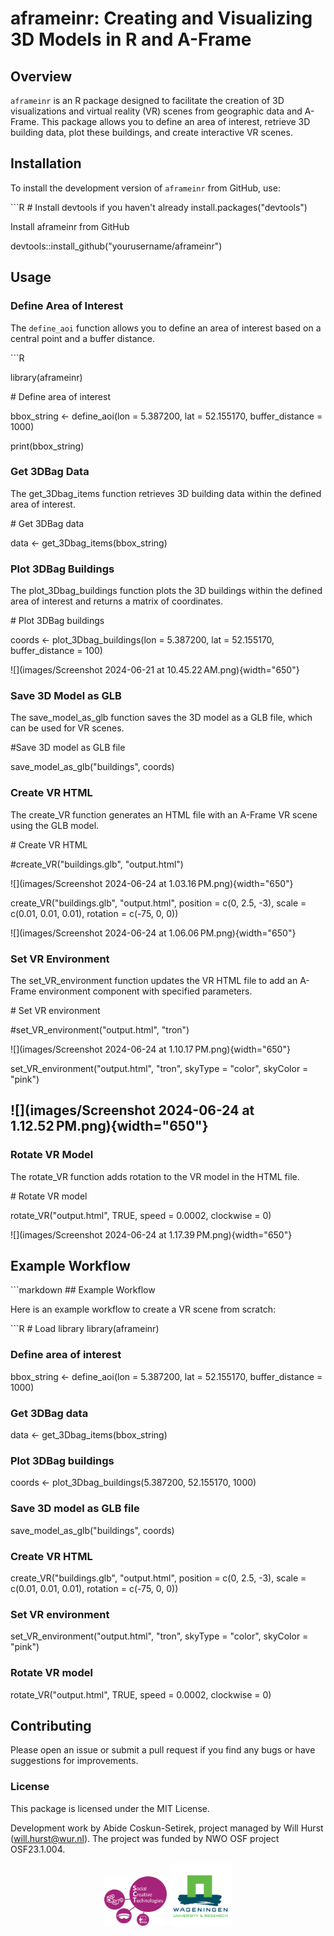 # **aframeinr: Creating and Visualizing 3D Models in R and A-Frame**

## Overview

`aframeinr` is an R package designed to facilitate the creation of 3D
visualizations and virtual reality (VR) scenes from geographic data and
A-Frame. This package allows you to define an area of interest, retrieve
3D building data, plot these buildings, and create interactive VR
scenes.

## Installation

To install the development version of `aframeinr` from GitHub, use:

\`\`\`R \# Install devtools if you haven't already
install.packages("devtools")

Install aframeinr from GitHub

devtools::install_github("yourusername/aframeinr")

## Usage

### Define Area of Interest

The `define_aoi` function allows you to define an area of interest based
on a central point and a buffer distance.

\`\`\`R

library(aframeinr)

\# Define area of interest

bbox_string \<- define_aoi(lon = 5.387200, lat = 52.155170,
buffer_distance = 1000)

print(bbox_string)

### Get 3DBag Data 

The get_3Dbag_items function retrieves 3D building data within the
defined area of interest.

\# Get 3DBag data

data \<- get_3Dbag_items(bbox_string)

### Plot 3DBag Buildings 

The plot_3Dbag_buildings function plots the 3D buildings within the
defined area of interest and returns a matrix of coordinates.

\# Plot 3DBag buildings

coords \<- plot_3Dbag_buildings(lon = 5.387200, lat = 52.155170,
buffer_distance = 100)

![](images/Screenshot 2024-06-21 at 10.45.22 AM.png){width="650"}

### Save 3D Model as GLB 

The save_model_as_glb function saves the 3D model as a GLB file, which
can be used for VR scenes.

#Save 3D model as GLB file

save_model_as_glb("buildings", coords)

### Create VR HTML 

The create_VR function generates an HTML file with an A-Frame VR scene
using the GLB model.

\# Create VR HTML

#create_VR("buildings.glb", "output.html")

![](images/Screenshot 2024-06-24 at 1.03.16 PM.png){width="650"}

create_VR("buildings.glb", "output.html", position = c(0, 2.5, -3),
scale = c(0.01, 0.01, 0.01), rotation = c(-75, 0, 0))

![](images/Screenshot 2024-06-24 at 1.06.06 PM.png){width="650"}

### Set VR Environment 

The set_VR_environment function updates the VR HTML file to add an
A-Frame environment component with specified parameters.

\# Set VR environment

#set_VR_environment("output.html", "tron")

![](images/Screenshot 2024-06-24 at 1.10.17 PM.png){width="650"}

set_VR_environment("output.html", "tron", skyType = "color", skyColor =
"pink")

## ![](images/Screenshot 2024-06-24 at 1.12.52 PM.png){width="650"}

### Rotate VR Model 

The rotate_VR function adds rotation to the VR model in the HTML file.

\# Rotate VR model

rotate_VR("output.html", TRUE, speed = 0.0002, clockwise = 0)

![](images/Screenshot 2024-06-24 at 1.17.39 PM.png){width="650"}

## Example Workflow

\`\`\`markdown \## Example Workflow

Here is an example workflow to create a VR scene from scratch:

\`\`\`R \# Load library library(aframeinr)

### Define area of interest

bbox_string \<- define_aoi(lon = 5.387200, lat = 52.155170,
buffer_distance = 1000)

### Get 3DBag data

data \<- get_3Dbag_items(bbox_string)

### Plot 3DBag buildings

coords \<- plot_3Dbag_buildings(5.387200, 52.155170, 1000)

### Save 3D model as GLB file

save_model_as_glb("buildings", coords)

### Create VR HTML

create_VR("buildings.glb", "output.html", position = c(0, 2.5, -3),
scale = c(0.01, 0.01, 0.01), rotation = c(-75, 0, 0))

### Set VR environment

set_VR_environment("output.html", "tron", skyType = "color", skyColor =
"pink")

### Rotate VR model

rotate_VR("output.html", TRUE, speed = 0.0002, clockwise = 0)

## Contributing

Please open an issue or submit a pull request if you find any bugs or
have suggestions for improvements.

### License

This package is licensed under the MIT License.

Development work by Abide Coskun-Setirek, project managed by Will Hurst (will.hurst@wur.nl). The project was funded by NWO OSF project OSF23.1.004.

<p align="center">
  <a href="https://www.linkedin.com/company/sct-lab"><img src="https://github.com/SCT-lab/DigiFungi/blob/main/images/SCT-WUR.png" alt="SCT Lab" width="100"></a>
  <a href="https://www.wur.nl/en.htm"><img src="https://github.com/SCT-lab/DigiFungi/blob/main/images/Wur-logo.png" alt="WUR" width="100"></a>
</p>
